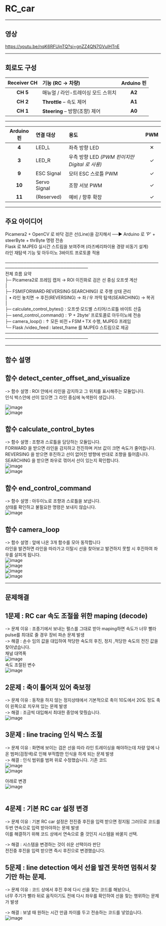 # RC_car

-----------------------------------------
영상
-

https://youtu.be/nqK6RFUjnTQ?si=gnZZ4QN7GVuIHTnE <br>

 ----------------------------------------
회로도 구성
-
 
| Receiver CH | 기능 (RC -> 차량)            | Arduino 핀 |
| :---------: | :----------------------- | :-------: |
|   **CH 5**  | 매뉴얼 / 라인-트레이싱 모드 스위치     |   **A2**  |
|   **CH 2**  | **Throttle** – 속도 제어     |   **A1**  |
|   **CH 1**  | **Steering** – 방향(조향) 제어 |   **A0**  |

-----------------------------------------

| Arduino 핀 | 연결 대상        | 용도                                  | PWM |
| :-------: | :----------- | :---------------------------------- | :-: |
|   **4**   | LED\_L       | 좌측 방향 LED                           |  ✕  |
|   **3**   | LED\_R       | 우측 방향 LED *(PWM 핀이지만 Digital 로 사용)* |  ✓  |
|   **9**   | ESC Signal   | 모터 ESC 스로틀 PWM                      |  ✓  |
|   **10**  | Servo Signal | 조향 서보 PWM                           |  ✓  |
|   **11**  | (Reserved)   | 예비 / 향후 확장                          |  ✓  |

-------------------------------------------
주요 아이디어
-

Picamera2 + OpenCV 로 바닥 검은 선(Line)을 감지해서 ──▶   Arduino 로 'P' + steerByte + thrByte 명령 전송 <br>
Flask 로 MJPEG 실시간 스트림을 보여주며 (라즈베리파이용 경량 비동기 설계) <br>
라인 재탐색 기능 및 아두이노 3바이트 프로토콜 적용 <br>

 ───────────────────────────────────────────────────────────────────────────── <br>
   전체 흐름 요약                                                              <br>
   ├─ Picamera2로 프레임 캡처 → ROI 이진화로 검은 선 중심 오프셋 계산           <br>
   │                                                                           <br>
   ├─ FSM(FORWARD·REVERSING·SEARCHING) 로 주행 상태 관리                       <br>
   │   • 라인 놓치면 → 후진(REVERSING) → 좌 / 우 까딱 탐색(SEARCHING) → 복귀    <br>
   │                                                                           <br>
   ├─ calculate_control_bytes()   : 오프셋·모드별 스티어/스로틀 바이트 산출     <br>
   ├─ send_control_command()      : ‘P + 2byte’ 프로토콜로 아두이노에 전송      <br>
   ├─ camera_loop()               : ↑ 모든 비전 + FSM + TX 수행, MJPEG 프레임   <br>
   └─ Flask /video_feed           : latest_frame 를 MJPEG 스트림으로 제공       <br>
 ───────────────────────────────────────────────────────────────────────────── <br>

-------------------------------------------
함수 설명
-
함수 detect_center_offset_and_visualize <br>
-
-> 함수 설명 : ROI 안에서 라인을 감지하고 그 위치를 표시해주는 모듈입니다. <br>
              인식 박스안에 선이 있으면 그 라인 중심에 녹색원이 생깁니다.  <br>

![image](https://github.com/user-attachments/assets/2d61f13a-8bc2-4d88-8646-d132521526ea) <br>
![image](https://github.com/user-attachments/assets/2b647b36-6feb-4b2d-b641-827eaac6ec34) <br>

함수 calculate_control_bytes <br>
-
-> 함수 설명 : 조향과 스로틀을 담당하는 모듈입니다. <br>
               FORWARD 을 받으면 라인을 감지하고 전진하며 커브 값이 크면 속도가 줄어듭니다.<br>
               REVERSING 을 받으면 후진하고 선이 없어진 뱡향에 반대로 조향을 틀어줍니다. <br>
               SEARCHING 을 받으면 좌우로 꺾어서 선이 있는지 확인합니다. <br>
![image](https://github.com/user-attachments/assets/fa7df671-9ea8-4aff-9827-024e1d1a0f8b) <br>
![image](https://github.com/user-attachments/assets/52d9155f-297d-4511-b399-48bca58bc4c2) <br>


함수 end_control_command <br>
-
-> 함수 설명 : 아두이노로 조향과 스로틀을 보냅니다. <br>
               상태를 확인하고 불필요한 명령은 보내지 않습니다. <br>
![image](https://github.com/user-attachments/assets/ab8d41da-95e4-4af5-a19b-2505981f54f1) <br>

함수 camera_loop <br>
-
-> 함수 설명 : 앞에 나온 3개 함수를 모아 동작합니다 <br>
               라인을 발견하면 라인을 따라가고 이탈시 선을 찾아보고 발견하지 못할 시 후진하여 좌우를 살피게 됩니다. <br>
![image](https://github.com/user-attachments/assets/a944bbfa-5a9c-45cd-94c2-5421e7ec94c2) <br>
![image](https://github.com/user-attachments/assets/3e519c94-6751-4f5b-8d5a-6b66da54939b) <br>
![image](https://github.com/user-attachments/assets/6d4324ad-d2a8-45a3-a8f6-d08795c05d31) <br>
![image](https://github.com/user-attachments/assets/6a18fa99-ccff-4501-b8ee-74ea95b651fa) <br>

-------------------------------------------
문제해결
-

1문제 : RC car 속도 조절을 위한 maping (decode) <br>
-
-> 문제 이유 : 조종기에서 보내는 펄스를 그대로 받아 maping하면
              속도가 너무 빨라 pulse를 최대로 줄 경우 장비 파손 문제 발생 <br>
-> 해결 : 손수 임의 값을 대입하여 적당한 속도의 후진, 정지 ,적당한 속도의 전진 값을 찾아냈습니다. <br>
채널 대역폭 <br>
![image](https://github.com/user-attachments/assets/351ae541-a1d7-4aa3-a436-8c96093bbac9) <br>
속도 조절된 변수 <br>
![image](https://github.com/user-attachments/assets/946b2274-42a0-4090-ad39-9b144ba558ac) <br>

2문제 : 축이 틀어져 있어 축보정 <br>
-
-> 문제 이유 : 동작을 하지 않는 정지상태에서 기본적으로 축이 10도에서 20도 정도 축이 왼쪽으로 치우져 있는 문제 발생 <br>
-> 해결 : 조금씩 대입해서 최대한 중앙에 맞췄습니다. <br>
![image](https://github.com/user-attachments/assets/2e324b3c-b71b-4142-bc26-89349da05405)<br>


3문제 : line tracing 인식 박스 조절 <br>
-
-> 문제 이유 : 화면에 보이는 검은 선을 따라 라인 트레이싱을 해야하는데
             차량 앞에 나온 범퍼(검정색)로 인해 부적합한 인식을 하게 되는 문제 발생 <br>
-> 해결 : 인식 범위를 범퍼 위로 수정했습니다.
기존 코드 <br>
![image](https://github.com/user-attachments/assets/31e8441e-d1d3-4768-9182-f7a294634a7a) <br>
![image](https://github.com/user-attachments/assets/597e1981-e031-4db1-a981-261950807e33) <br>

아래로 변경 <br>
![image](https://github.com/user-attachments/assets/45004ddd-bf83-472b-8c6c-9f856eba87c0)<br>
 <br>

4문제 : 기본 RC car 설정 변경 <br>
-
-> 문제 이유 : 기본 RC car 설정은 전진중 후진을 입력 받으면 정지됨 그러므로 코드를 두번 연속으로 입력 받아야하는 문제 발생 <br>
               이를 해결하기 위해 코드 상에서 연속으로 줄 것인지 시스템을 바꿀지 선택. <br>

-> 해결 : 시스템을 변경하는 것이 쉬운 선택이라 판단 <br>
          전진중 후진을 입력 받으면 즉시 후진으로 변경했습니다. <br>

5문제 : line detection 에서 선을 발견 못하면 멈춰서 찾기만 하는 문제. <br>
-
-> 문제 이유 : 코드 상에서 후진 후에 다시 선을 찾는 코드를 해놨으나, <br>
               너무 주기가 빨라 뒤로 움직이기도 전에 다시 좌우를 확인하여 선을 찾는 행위하는 문제가 발생 <br>

-> 해결 : 보낼 때 원하는 시간 만큼 차이를 두고 전송하는 코드를 넣었습니다. <br>
![image](https://github.com/user-attachments/assets/5e73ed50-8239-4db3-9a5a-34ed73a0ba15) <br>







